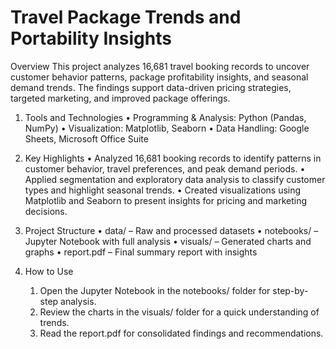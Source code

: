 # Travel Package Trends and Portability Insights
Overview
This project analyzes 16,681 travel booking records to uncover customer behavior patterns, package profitability insights, and seasonal demand trends. The findings support data-driven pricing strategies, targeted marketing, and improved package offerings.

1. Tools and Technologies
	•	Programming & Analysis: Python (Pandas, NumPy)
	•	Visualization: Matplotlib, Seaborn
	•	Data Handling: Google Sheets, Microsoft Office Suite

2. Key Highlights
	•	Analyzed 16,681 booking records to identify patterns in customer behavior, travel preferences, and peak demand periods.
	•	Applied segmentation and exploratory data analysis to classify customer types and highlight seasonal trends.
	•	Created visualizations using Matplotlib and Seaborn to present insights for pricing and marketing decisions.

3. Project Structure
	•	data/ – Raw and processed datasets
	•	notebooks/ – Jupyter Notebook with full analysis
	•	visuals/ – Generated charts and graphs
	•	report.pdf – Final summary report with insights

4. How to Use
	1.	Open the Jupyter Notebook in the notebooks/ folder for step-by-step analysis.
	2.	Review the charts in the visuals/ folder for a quick understanding of trends.
	3.	Read the report.pdf for consolidated findings and recommendations.

